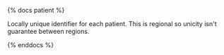 {% docs patient %}

Locally unique identifier for each patient. This is regional so unicity isn't guarantee between regions.

{% enddocs %}